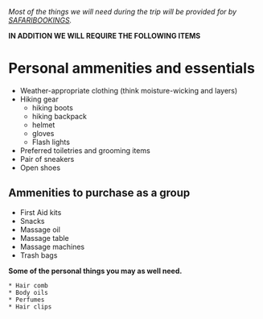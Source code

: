 *Most of the things we will need during the trip will be
provided for by [SAFARIBOOKINGS](https://www.safaribookings.com/day/t15108).*

**IN ADDITION WE WILL REQUIRE THE FOLLOWING ITEMS**    


# **Personal ammenities and essentials**  

* Weather-appropriate clothing (think moisture-wicking and layers)
* Hiking gear
     * hiking boots
     * hiking backpack
     * helmet
     * gloves
     * Flash lights
* Preferred toiletries and grooming items
* Pair of sneakers
* Open shoes

## **Ammenities to purchase as a group**

* First Aid kits
* Snacks
* Massage oil 
* Massage table
* Massage machines 
* Trash bags    



**Some of the personal things you may as well need.**    

    * Hair comb
    * Body oils
    * Perfumes
    * Hair clips

